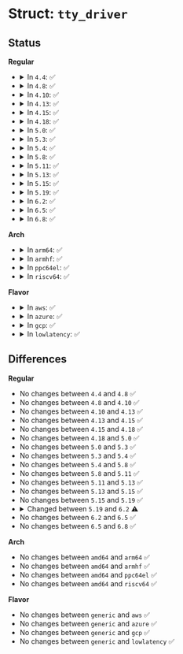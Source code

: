 # Struct: <code>tty_driver</code>

## Status
<b>Regular</b>
<ul>
<li>
<details>
<summary>In <code>4.4</code>: ✅</summary>

```c
struct tty_driver {
    int magic;
    struct kref kref;
    struct cdev **cdevs;
    struct module *owner;
    const char *driver_name;
    const char *name;
    int name_base;
    int major;
    int minor_start;
    unsigned int num;
    short int type;
    short int subtype;
    struct ktermios init_termios;
    long unsigned int flags;
    struct proc_dir_entry *proc_entry;
    struct tty_driver *other;
    struct tty_struct **ttys;
    struct tty_port **ports;
    struct ktermios **termios;
    void *driver_state;
    const struct tty_operations *ops;
    struct list_head tty_drivers;
};
```
</details>
</li>
<li>
<details>
<summary>In <code>4.8</code>: ✅</summary>

```c
struct tty_driver {
    int magic;
    struct kref kref;
    struct cdev **cdevs;
    struct module *owner;
    const char *driver_name;
    const char *name;
    int name_base;
    int major;
    int minor_start;
    unsigned int num;
    short int type;
    short int subtype;
    struct ktermios init_termios;
    long unsigned int flags;
    struct proc_dir_entry *proc_entry;
    struct tty_driver *other;
    struct tty_struct **ttys;
    struct tty_port **ports;
    struct ktermios **termios;
    void *driver_state;
    const struct tty_operations *ops;
    struct list_head tty_drivers;
};
```
</details>
</li>
<li>
<details>
<summary>In <code>4.10</code>: ✅</summary>

```c
struct tty_driver {
    int magic;
    struct kref kref;
    struct cdev **cdevs;
    struct module *owner;
    const char *driver_name;
    const char *name;
    int name_base;
    int major;
    int minor_start;
    unsigned int num;
    short int type;
    short int subtype;
    struct ktermios init_termios;
    long unsigned int flags;
    struct proc_dir_entry *proc_entry;
    struct tty_driver *other;
    struct tty_struct **ttys;
    struct tty_port **ports;
    struct ktermios **termios;
    void *driver_state;
    const struct tty_operations *ops;
    struct list_head tty_drivers;
};
```
</details>
</li>
<li>
<details>
<summary>In <code>4.13</code>: ✅</summary>

```c
struct tty_driver {
    int magic;
    struct kref kref;
    struct cdev **cdevs;
    struct module *owner;
    const char *driver_name;
    const char *name;
    int name_base;
    int major;
    int minor_start;
    unsigned int num;
    short int type;
    short int subtype;
    struct ktermios init_termios;
    long unsigned int flags;
    struct proc_dir_entry *proc_entry;
    struct tty_driver *other;
    struct tty_struct **ttys;
    struct tty_port **ports;
    struct ktermios **termios;
    void *driver_state;
    const struct tty_operations *ops;
    struct list_head tty_drivers;
};
```
</details>
</li>
<li>
<details>
<summary>In <code>4.15</code>: ✅</summary>

```c
struct tty_driver {
    int magic;
    struct kref kref;
    struct cdev **cdevs;
    struct module *owner;
    const char *driver_name;
    const char *name;
    int name_base;
    int major;
    int minor_start;
    unsigned int num;
    short int type;
    short int subtype;
    struct ktermios init_termios;
    long unsigned int flags;
    struct proc_dir_entry *proc_entry;
    struct tty_driver *other;
    struct tty_struct **ttys;
    struct tty_port **ports;
    struct ktermios **termios;
    void *driver_state;
    const struct tty_operations *ops;
    struct list_head tty_drivers;
};
```
</details>
</li>
<li>
<details>
<summary>In <code>4.18</code>: ✅</summary>

```c
struct tty_driver {
    int magic;
    struct kref kref;
    struct cdev **cdevs;
    struct module *owner;
    const char *driver_name;
    const char *name;
    int name_base;
    int major;
    int minor_start;
    unsigned int num;
    short int type;
    short int subtype;
    struct ktermios init_termios;
    long unsigned int flags;
    struct proc_dir_entry *proc_entry;
    struct tty_driver *other;
    struct tty_struct **ttys;
    struct tty_port **ports;
    struct ktermios **termios;
    void *driver_state;
    const struct tty_operations *ops;
    struct list_head tty_drivers;
};
```
</details>
</li>
<li>
<details>
<summary>In <code>5.0</code>: ✅</summary>

```c
struct tty_driver {
    int magic;
    struct kref kref;
    struct cdev **cdevs;
    struct module *owner;
    const char *driver_name;
    const char *name;
    int name_base;
    int major;
    int minor_start;
    unsigned int num;
    short int type;
    short int subtype;
    struct ktermios init_termios;
    long unsigned int flags;
    struct proc_dir_entry *proc_entry;
    struct tty_driver *other;
    struct tty_struct **ttys;
    struct tty_port **ports;
    struct ktermios **termios;
    void *driver_state;
    const struct tty_operations *ops;
    struct list_head tty_drivers;
};
```
</details>
</li>
<li>
<details>
<summary>In <code>5.3</code>: ✅</summary>

```c
struct tty_driver {
    int magic;
    struct kref kref;
    struct cdev **cdevs;
    struct module *owner;
    const char *driver_name;
    const char *name;
    int name_base;
    int major;
    int minor_start;
    unsigned int num;
    short int type;
    short int subtype;
    struct ktermios init_termios;
    long unsigned int flags;
    struct proc_dir_entry *proc_entry;
    struct tty_driver *other;
    struct tty_struct **ttys;
    struct tty_port **ports;
    struct ktermios **termios;
    void *driver_state;
    const struct tty_operations *ops;
    struct list_head tty_drivers;
};
```
</details>
</li>
<li>
<details>
<summary>In <code>5.4</code>: ✅</summary>

```c
struct tty_driver {
    int magic;
    struct kref kref;
    struct cdev **cdevs;
    struct module *owner;
    const char *driver_name;
    const char *name;
    int name_base;
    int major;
    int minor_start;
    unsigned int num;
    short int type;
    short int subtype;
    struct ktermios init_termios;
    long unsigned int flags;
    struct proc_dir_entry *proc_entry;
    struct tty_driver *other;
    struct tty_struct **ttys;
    struct tty_port **ports;
    struct ktermios **termios;
    void *driver_state;
    const struct tty_operations *ops;
    struct list_head tty_drivers;
};
```
</details>
</li>
<li>
<details>
<summary>In <code>5.8</code>: ✅</summary>

```c
struct tty_driver {
    int magic;
    struct kref kref;
    struct cdev **cdevs;
    struct module *owner;
    const char *driver_name;
    const char *name;
    int name_base;
    int major;
    int minor_start;
    unsigned int num;
    short int type;
    short int subtype;
    struct ktermios init_termios;
    long unsigned int flags;
    struct proc_dir_entry *proc_entry;
    struct tty_driver *other;
    struct tty_struct **ttys;
    struct tty_port **ports;
    struct ktermios **termios;
    void *driver_state;
    const struct tty_operations *ops;
    struct list_head tty_drivers;
};
```
</details>
</li>
<li>
<details>
<summary>In <code>5.11</code>: ✅</summary>

```c
struct tty_driver {
    int magic;
    struct kref kref;
    struct cdev **cdevs;
    struct module *owner;
    const char *driver_name;
    const char *name;
    int name_base;
    int major;
    int minor_start;
    unsigned int num;
    short int type;
    short int subtype;
    struct ktermios init_termios;
    long unsigned int flags;
    struct proc_dir_entry *proc_entry;
    struct tty_driver *other;
    struct tty_struct **ttys;
    struct tty_port **ports;
    struct ktermios **termios;
    void *driver_state;
    const struct tty_operations *ops;
    struct list_head tty_drivers;
};
```
</details>
</li>
<li>
<details>
<summary>In <code>5.13</code>: ✅</summary>

```c
struct tty_driver {
    int magic;
    struct kref kref;
    struct cdev **cdevs;
    struct module *owner;
    const char *driver_name;
    const char *name;
    int name_base;
    int major;
    int minor_start;
    unsigned int num;
    short int type;
    short int subtype;
    struct ktermios init_termios;
    long unsigned int flags;
    struct proc_dir_entry *proc_entry;
    struct tty_driver *other;
    struct tty_struct **ttys;
    struct tty_port **ports;
    struct ktermios **termios;
    void *driver_state;
    const struct tty_operations *ops;
    struct list_head tty_drivers;
};
```
</details>
</li>
<li>
<details>
<summary>In <code>5.15</code>: ✅</summary>

```c
struct tty_driver {
    int magic;
    struct kref kref;
    struct cdev **cdevs;
    struct module *owner;
    const char *driver_name;
    const char *name;
    int name_base;
    int major;
    int minor_start;
    unsigned int num;
    short int type;
    short int subtype;
    struct ktermios init_termios;
    long unsigned int flags;
    struct proc_dir_entry *proc_entry;
    struct tty_driver *other;
    struct tty_struct **ttys;
    struct tty_port **ports;
    struct ktermios **termios;
    void *driver_state;
    const struct tty_operations *ops;
    struct list_head tty_drivers;
};
```
</details>
</li>
<li>
<details>
<summary>In <code>5.19</code>: ✅</summary>

```c
struct tty_driver {
    int magic;
    struct kref kref;
    struct cdev **cdevs;
    struct module *owner;
    const char *driver_name;
    const char *name;
    int name_base;
    int major;
    int minor_start;
    unsigned int num;
    short int type;
    short int subtype;
    struct ktermios init_termios;
    long unsigned int flags;
    struct proc_dir_entry *proc_entry;
    struct tty_driver *other;
    struct tty_struct **ttys;
    struct tty_port **ports;
    struct ktermios **termios;
    void *driver_state;
    const struct tty_operations *ops;
    struct list_head tty_drivers;
};
```
</details>
</li>
<li>
<details>
<summary>In <code>6.2</code>: ✅</summary>

```c
struct tty_driver {
    struct kref kref;
    struct cdev **cdevs;
    struct module *owner;
    const char *driver_name;
    const char *name;
    int name_base;
    int major;
    int minor_start;
    unsigned int num;
    short int type;
    short int subtype;
    struct ktermios init_termios;
    long unsigned int flags;
    struct proc_dir_entry *proc_entry;
    struct tty_driver *other;
    struct tty_struct **ttys;
    struct tty_port **ports;
    struct ktermios **termios;
    void *driver_state;
    const struct tty_operations *ops;
    struct list_head tty_drivers;
};
```
</details>
</li>
<li>
<details>
<summary>In <code>6.5</code>: ✅</summary>

```c
struct tty_driver {
    struct kref kref;
    struct cdev **cdevs;
    struct module *owner;
    const char *driver_name;
    const char *name;
    int name_base;
    int major;
    int minor_start;
    unsigned int num;
    short int type;
    short int subtype;
    struct ktermios init_termios;
    long unsigned int flags;
    struct proc_dir_entry *proc_entry;
    struct tty_driver *other;
    struct tty_struct **ttys;
    struct tty_port **ports;
    struct ktermios **termios;
    void *driver_state;
    const struct tty_operations *ops;
    struct list_head tty_drivers;
};
```
</details>
</li>
<li>
<details>
<summary>In <code>6.8</code>: ✅</summary>

```c
struct tty_driver {
    struct kref kref;
    struct cdev **cdevs;
    struct module *owner;
    const char *driver_name;
    const char *name;
    int name_base;
    int major;
    int minor_start;
    unsigned int num;
    short int type;
    short int subtype;
    struct ktermios init_termios;
    long unsigned int flags;
    struct proc_dir_entry *proc_entry;
    struct tty_driver *other;
    struct tty_struct **ttys;
    struct tty_port **ports;
    struct ktermios **termios;
    void *driver_state;
    const struct tty_operations *ops;
    struct list_head tty_drivers;
};
```
</details>
</li>
</ul>
<b>Arch</b>
<ul>
<li>
<details>
<summary>In <code>arm64</code>: ✅</summary>

```c
struct tty_driver {
    int magic;
    struct kref kref;
    struct cdev **cdevs;
    struct module *owner;
    const char *driver_name;
    const char *name;
    int name_base;
    int major;
    int minor_start;
    unsigned int num;
    short int type;
    short int subtype;
    struct ktermios init_termios;
    long unsigned int flags;
    struct proc_dir_entry *proc_entry;
    struct tty_driver *other;
    struct tty_struct **ttys;
    struct tty_port **ports;
    struct ktermios **termios;
    void *driver_state;
    const struct tty_operations *ops;
    struct list_head tty_drivers;
};
```
</details>
</li>
<li>
<details>
<summary>In <code>armhf</code>: ✅</summary>

```c
struct tty_driver {
    int magic;
    struct kref kref;
    struct cdev **cdevs;
    struct module *owner;
    const char *driver_name;
    const char *name;
    int name_base;
    int major;
    int minor_start;
    unsigned int num;
    short int type;
    short int subtype;
    struct ktermios init_termios;
    long unsigned int flags;
    struct proc_dir_entry *proc_entry;
    struct tty_driver *other;
    struct tty_struct **ttys;
    struct tty_port **ports;
    struct ktermios **termios;
    void *driver_state;
    const struct tty_operations *ops;
    struct list_head tty_drivers;
};
```
</details>
</li>
<li>
<details>
<summary>In <code>ppc64el</code>: ✅</summary>

```c
struct tty_driver {
    int magic;
    struct kref kref;
    struct cdev **cdevs;
    struct module *owner;
    const char *driver_name;
    const char *name;
    int name_base;
    int major;
    int minor_start;
    unsigned int num;
    short int type;
    short int subtype;
    struct ktermios init_termios;
    long unsigned int flags;
    struct proc_dir_entry *proc_entry;
    struct tty_driver *other;
    struct tty_struct **ttys;
    struct tty_port **ports;
    struct ktermios **termios;
    void *driver_state;
    const struct tty_operations *ops;
    struct list_head tty_drivers;
};
```
</details>
</li>
<li>
<details>
<summary>In <code>riscv64</code>: ✅</summary>

```c
struct tty_driver {
    int magic;
    struct kref kref;
    struct cdev **cdevs;
    struct module *owner;
    const char *driver_name;
    const char *name;
    int name_base;
    int major;
    int minor_start;
    unsigned int num;
    short int type;
    short int subtype;
    struct ktermios init_termios;
    long unsigned int flags;
    struct proc_dir_entry *proc_entry;
    struct tty_driver *other;
    struct tty_struct **ttys;
    struct tty_port **ports;
    struct ktermios **termios;
    void *driver_state;
    const struct tty_operations *ops;
    struct list_head tty_drivers;
};
```
</details>
</li>
</ul>
<b>Flavor</b>
<ul>
<li>
<details>
<summary>In <code>aws</code>: ✅</summary>

```c
struct tty_driver {
    int magic;
    struct kref kref;
    struct cdev **cdevs;
    struct module *owner;
    const char *driver_name;
    const char *name;
    int name_base;
    int major;
    int minor_start;
    unsigned int num;
    short int type;
    short int subtype;
    struct ktermios init_termios;
    long unsigned int flags;
    struct proc_dir_entry *proc_entry;
    struct tty_driver *other;
    struct tty_struct **ttys;
    struct tty_port **ports;
    struct ktermios **termios;
    void *driver_state;
    const struct tty_operations *ops;
    struct list_head tty_drivers;
};
```
</details>
</li>
<li>
<details>
<summary>In <code>azure</code>: ✅</summary>

```c
struct tty_driver {
    int magic;
    struct kref kref;
    struct cdev **cdevs;
    struct module *owner;
    const char *driver_name;
    const char *name;
    int name_base;
    int major;
    int minor_start;
    unsigned int num;
    short int type;
    short int subtype;
    struct ktermios init_termios;
    long unsigned int flags;
    struct proc_dir_entry *proc_entry;
    struct tty_driver *other;
    struct tty_struct **ttys;
    struct tty_port **ports;
    struct ktermios **termios;
    void *driver_state;
    const struct tty_operations *ops;
    struct list_head tty_drivers;
};
```
</details>
</li>
<li>
<details>
<summary>In <code>gcp</code>: ✅</summary>

```c
struct tty_driver {
    int magic;
    struct kref kref;
    struct cdev **cdevs;
    struct module *owner;
    const char *driver_name;
    const char *name;
    int name_base;
    int major;
    int minor_start;
    unsigned int num;
    short int type;
    short int subtype;
    struct ktermios init_termios;
    long unsigned int flags;
    struct proc_dir_entry *proc_entry;
    struct tty_driver *other;
    struct tty_struct **ttys;
    struct tty_port **ports;
    struct ktermios **termios;
    void *driver_state;
    const struct tty_operations *ops;
    struct list_head tty_drivers;
};
```
</details>
</li>
<li>
<details>
<summary>In <code>lowlatency</code>: ✅</summary>

```c
struct tty_driver {
    int magic;
    struct kref kref;
    struct cdev **cdevs;
    struct module *owner;
    const char *driver_name;
    const char *name;
    int name_base;
    int major;
    int minor_start;
    unsigned int num;
    short int type;
    short int subtype;
    struct ktermios init_termios;
    long unsigned int flags;
    struct proc_dir_entry *proc_entry;
    struct tty_driver *other;
    struct tty_struct **ttys;
    struct tty_port **ports;
    struct ktermios **termios;
    void *driver_state;
    const struct tty_operations *ops;
    struct list_head tty_drivers;
};
```
</details>
</li>
</ul>

## Differences
<b>Regular</b>
<ul>
<li>
No changes between <code>4.4</code> and <code>4.8</code> ✅
</li>
<li>
No changes between <code>4.8</code> and <code>4.10</code> ✅
</li>
<li>
No changes between <code>4.10</code> and <code>4.13</code> ✅
</li>
<li>
No changes between <code>4.13</code> and <code>4.15</code> ✅
</li>
<li>
No changes between <code>4.15</code> and <code>4.18</code> ✅
</li>
<li>
No changes between <code>4.18</code> and <code>5.0</code> ✅
</li>
<li>
No changes between <code>5.0</code> and <code>5.3</code> ✅
</li>
<li>
No changes between <code>5.3</code> and <code>5.4</code> ✅
</li>
<li>
No changes between <code>5.4</code> and <code>5.8</code> ✅
</li>
<li>
No changes between <code>5.8</code> and <code>5.11</code> ✅
</li>
<li>
No changes between <code>5.11</code> and <code>5.13</code> ✅
</li>
<li>
No changes between <code>5.13</code> and <code>5.15</code> ✅
</li>
<li>
No changes between <code>5.15</code> and <code>5.19</code> ✅
</li>
<li>
<details>
<summary>Changed between <code>5.19</code> and <code>6.2</code> ⚠️</summary>
<ul>
<li>
<b>Field removed. </b>
<code>int magic</code>
</li>
</ul>
</details>
</li>
<li>
No changes between <code>6.2</code> and <code>6.5</code> ✅
</li>
<li>
No changes between <code>6.5</code> and <code>6.8</code> ✅
</li>
</ul>
<b>Arch</b>
<ul>
<li>
No changes between <code>amd64</code> and <code>arm64</code> ✅
</li>
<li>
No changes between <code>amd64</code> and <code>armhf</code> ✅
</li>
<li>
No changes between <code>amd64</code> and <code>ppc64el</code> ✅
</li>
<li>
No changes between <code>amd64</code> and <code>riscv64</code> ✅
</li>
</ul>
<b>Flavor</b>
<ul>
<li>
No changes between <code>generic</code> and <code>aws</code> ✅
</li>
<li>
No changes between <code>generic</code> and <code>azure</code> ✅
</li>
<li>
No changes between <code>generic</code> and <code>gcp</code> ✅
</li>
<li>
No changes between <code>generic</code> and <code>lowlatency</code> ✅
</li>
</ul>
